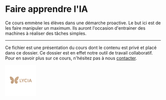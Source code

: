 # Faire apprendre l'IA

Ce cours emmène les élèves dans une démarche proactive. Le but ici est de les faire manipuler un maximum. Ils auront l'occasion d'entrainer des machines à réaliser des tâches simples. 

---

Ce fichier est une présentation du cours dont le contenu est privé et placé dans ce dossier. Ce dossier est en effet notre outil de travail collaboratif. Pour en savoir plus sur ce cours, n'hésitez pas à nous [contacter](mailto:lycia.formation@gmail.com). 


<img src="../Resources/Lycia_logo_transparent_bg.png" alt="Logo" width="100">